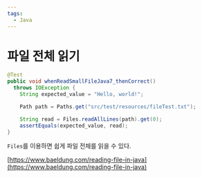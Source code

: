 ```yaml
---
tags:
  - Java
---
```

# 파일 전체 읽기

```java
@Test
public void whenReadSmallFileJava7_thenCorrect()
  throws IOException {
    String expected_value = "Hello, world!";

    Path path = Paths.get("src/test/resources/fileTest.txt");

    String read = Files.readAllLines(path).get(0);
    assertEquals(expected_value, read);
}
```

`Files`를 이용하면 쉽게 파일 전체를 읽을 수 있다.

[https://www.baeldung.com/reading-file-in-java](https://www.baeldung.com/reading-file-in-java)
